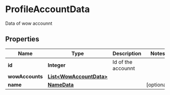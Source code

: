 

# ProfileAccountData

Data of wow accounnt

## Properties

Name | Type | Description | Notes
------------ | ------------- | ------------- | -------------
**id** | **Integer** | Id of the accounnt | 
**wowAccounts** | [**List&lt;WowAccountData&gt;**](WowAccountData.md) |  | 
**name** | [**NameData**](NameData.md) |  |  [optional]



